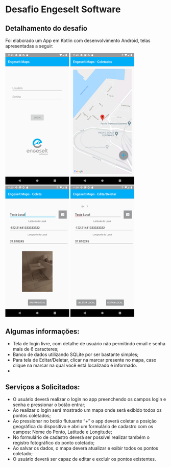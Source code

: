 # Desafio Engeselt Software

## Detalhamento do desafio

Foi elaborado um App em Kotlin com desenvolvimento Android, telas apresentadas a seguir:

<img src="./screens/1.png" width="200">

<img src="./screens/2.png" width="200">

<img src="./screens/3.png" width="200">

<img src="./screens/4.png" width="200">

## Algumas informações:

- Tela de login livre, com detalhe de usuário não permitindo email e senha mais de 6 caracteres;
- Banco de dados utilizando SQLite por ser bastante simples;
- Para tela de Editar/Deletar, clicar na marcar presente no mapa, caso clique na marcar na qual você está localizado é informado.
-

## Serviços a Solicitados:

- O usuário deverá realizar o login no app preenchendo os campos login e senha e pressionar o botão entrar;
- Ao realizar o login será mostrado um mapa onde será exibido todos os pontos coletados;
- Ao pressionar no botão flutuante “+” o app deverá coletar a posição geográfica do dispositivo e abri um formulário de cadastro com os campos: Nome do Ponto, Latitude e Longitude;
- No formulário de cadastro deverá ser possível realizar também o registro fotográfico do ponto coletado;
- Ao salvar os dados, o mapa deverá atualizar e exibir todos os pontos coletado;
- O usuário deverá ser capaz de editar e excluir os pontos existentes.
